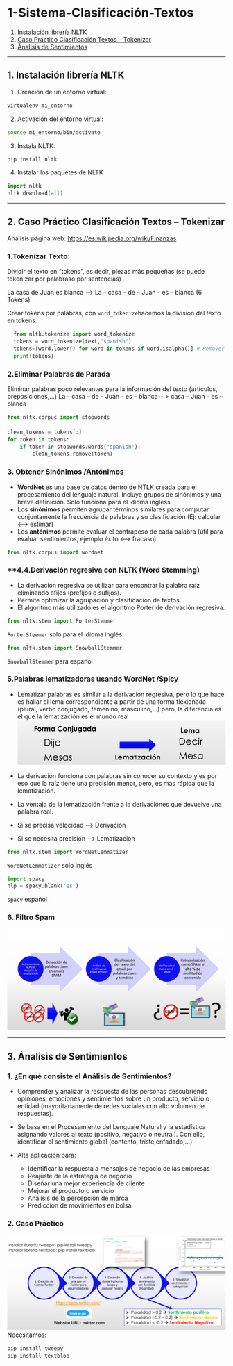 # 1-Sistema-Clasificación-Textos
1. [Instalación librería NLTK](#schema1)
2. [Caso Práctico Clasificación Textos – Tokenizar](#schema2)
3. [Ánalisis de Sentimientos](#schema3)


<hr>

<a name="schema1"></a>


## 1. Instalación librería NLTK

1. Creación de un entorno virtual:
```bash
virtualenv mi_entorno
```
2. Activación del entorno virtual:
```bash
source mi_entorno/bin/activate

```
3. Instala NLTK:
```bash
pip install nltk

```

4. Instalar los paquetes de NLTK

```python
import nltk
nltk.download(all)
```
<hr>

<a name="schema2"></a>

## 2. Caso Práctico Clasificación Textos – Tokenizar

Análisis página web: https://es.wikipedia.org/wiki/Finanzas
### **1.Tokenizar Texto:**

Dividir el texto en “tokens”, es decir, piezas más pequeñas (se puede tokenizar por palabraso por sentencias)

  La casa de Juan es blanca --> La - casa – de – Juan - es – blanca (6 Tokens)
  
  Crear tokens por palabras, con `word_tokenize`hacemos la division del texto en tokens.
  ```python
    from nltk.tokenize import word_tokenize
    tokens = word_tokenize(text,"spanish")
    tokens=[word.lower() for word in tokens if word.isalpha()] # Remover los signos de puntuación
    print(tokens)
  ```

### **2.Eliminar Palabras de Parada**

Eliminar palabras poco relevantes para la información del texto (artículos, preposiciones,…)
La - casa – de – Juan - es – blanca-- > casa – Juan - es – blanca
```python
from nltk.corpus import stopwords

clean_tokens = tokens[:]
for token in tokens:
    if token in stopwords.words('spanish'):
        clean_tokens.remove(token)
```

### **3. Obtener Sinónimos /Antónimos**

- **WordNet** es una base de datos dentro de NTLK creada para el procesamiento del lenguaje natural.
Incluye grupos de sinónimos y una breve definición. Solo funciona para el idioma ingléss
- Los **sinónimos** permiten agrupar términos similares para computar conjuntamente la frecuencia de
palabras y su clasificación (Ej: calcular <--> estimar)
- Los **antónimos** permite evaluar el contrapeso de cada palabra (útil para evaluar sentimientos,
ejemplo éxito <--> fracaso)

```python
from nltk.corpus import wordnet
```

### **4.4.Derivación regresiva con NLTK (Word Stemming)

- La derivación regresiva se utilizar para encontrar la palabra raíz eliminando afijos (prefijos o sufijos).
- Permite optimizar la agrupación y clasificación de textos.
- El algoritmo más utilizado es el algoritmo Porter de derivación regresiva.

```python
from nltk.stem import PorterStemmer
```

`PorterSteemer` solo para el idioma inglés

```python
from nltk.stem import SnowballStemmer
```

`SnowballStemmer` para español


### **5.Palabras lematizadoras usando WordNet /Spicy**
- Lematizar palabras es similar a la derivación regresiva, pero lo que hace es hallar el lema correspondiente a partir de una forma flexionada (plural, verbo conjugado, femenino, masculino,…) pero, la diferencia es el que la lematización es el mundo real
![Lematizar](./img/lematizar.png)

- La derivación funciona con palabras sin conocer su contexto y es por eso que la raíz tiene una precisión
menor, pero, es más rápida que la lematización.
- La ventaja de la lematización frente a la derivaciónes que devuelve una palabra real.
- Si se precisa velocidad --> Derivación
- Si se necesita precisión --> Lematización

```python
from nltk.stem import WordNetLemmatizer
```
`WordNetLemmatizer` solo inglés
```python
import spacy
nlp = spacy.blank('es')
```
`spacy` español


### **6. Filtro Spam**

![Spam](./img/spam.png)

<hr>

<a name="schema3"></a>

## 3. Ánalisis de Sentimientos

### **1. ¿En qué consiste el Análisis de Sentimientos?**
- Comprender y analizar la respuesta de las personas descubriendo opiniones, emociones y sentimientos sobre un producto, servicio o entidad (mayoritariamente de redes sociales con alto volumen de respuestas).
- Se basa en el Procesamiento del Lenguaje Natural y la estadística asignando valores al texto (positivo, negativo o neutral). Con ello, identificar el sentimiento global (contento, triste,enfadado,…)

- Alta aplicación para:

  - Identificar la respuesta a mensajes de negocio de las empresas
  - Reajuste de la estrategia de negocio
  - Diseñar una mejor experiencia de cliente
  - Mejorar el producto o servicio
  - Análisis de la percepción de marca
  - Predicción de movimientos en bolsa

### 2. Caso Práctico

![Twitter](./img/twitter.png)
Necesitamos:

```python
pip install tweepy
pip install textblob
```